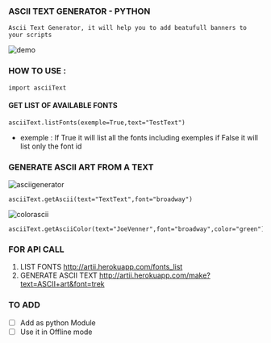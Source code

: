### ASCII TEXT GENERATOR - PYTHON

    Ascii Text Generator, it will help you to add beatufull banners to your scripts

![demo](https://i.ibb.co/yYFFpkm/1.png)

### HOW TO USE : 

    import asciiText

#### GET LIST OF AVAILABLE FONTS
	
    asciiText.listFonts(exemple=True,text="TestText")
    

 - exemple : If True it will list all the fonts including exemples if False it will list only the font id  
 
 ###  GENERATE ASCII ART FROM A TEXT
 ![asciigenerator](https://i.ibb.co/0ZnhGff/2.png)

    asciiText.getAscii(text="TextText",font="broadway")

![colorascii](https://i.ibb.co/YBXG36v/color.png)

    asciiText.getAsciiColor(text="JoeVenner",font="broadway",color="green")


### FOR API CALL

 1. LIST FONTS http://artii.herokuapp.com/fonts_list
 2. GENERATE ASCII TEXT http://artii.herokuapp.com/make?text=ASCII+art&font=trek


### TO ADD

 - [ ] Add as python Module
 - [ ] Use it in Offline mode
